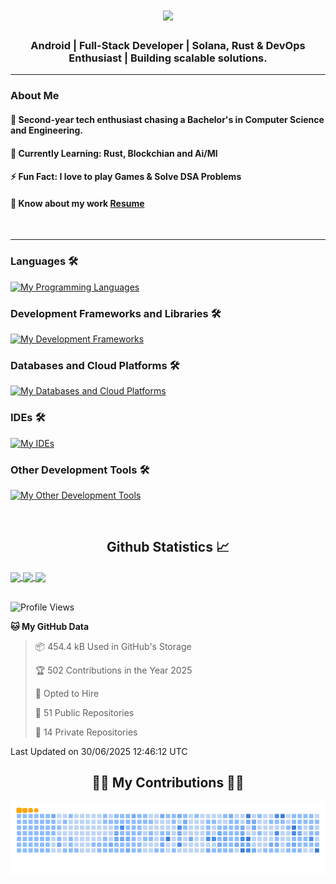 <h1 align="center">
  <img src="https://readme-typing-svg.herokuapp.com/?font=Righteous&size=30&center=true&vCenter=true&width=500&height=70&duration=3700&lines=Code,+coffee,+and+creativity+inside!;Namaste🙏+I'm+Anubhav;Explore,+fork,+star,+and+repeat!;" /> 
</h1>
<h3 align="center">Android | Full-Stack Developer | Solana, Rust & DevOps Enthusiast | Building scalable solutions.</h3> 
<hr/>


### About Me
 #### 🧠 **Second-year tech enthusiast chasing a Bachelor's in Computer Science and Engineering.**
 #### 🌱 **Currently Learning**: Rust, Blockchian and Ai/Ml
 #### ⚡ **Fun Fact**: I love to play Games & Solve DSA Problems
 #### 📄 Know about my work [Resume](https://drive.google.com/file/d/1So4JWc_fnFm8nJ_JTezUIzhEfX4gf2Om/view)

<br/>
<hr/>

### Languages 🛠 
[![My Programming Languages](https://skillicons.dev/icons?i=kotlin,java,rust,js,python,cpp,html,css,bash)](https://skillicons.dev)

### Development Frameworks and Libraries 🛠 
[![My Development Frameworks](https://skillicons.dev/icons?i=androidstudio,apollo,ktor,spring,graphql,nginx,redis,kafka)](https://skillicons.dev)

### Databases and Cloud Platforms 🛠 
[![My Databases and Cloud Platforms](https://skillicons.dev/icons?i=mysql,mongodb,sqlite,postgres,firebase)](https://skillicons.dev)

### IDEs 🛠 
[![My IDEs](https://skillicons.dev/icons?i=vscode,androidstudio,idea,pycharm,webstorm)](https://skillicons.dev)

### Other Development Tools 🛠 
[![My Other Development Tools](https://skillicons.dev/icons?i=docker,figma,git,github,postman,blender,linux)](https://skillicons.dev)
 



<br/>
<h2 align="center"> Github Statistics 📈</h2>
 
<a href="https://github.com/anuraghazra/github-readme-stats">
  <img align="center" src="https://github-readme-stats.vercel.app/api?username=anubhav-auth&theme=dark&hide_border=true" />
</a>
<a href="https://github.com/anuraghazra/github-readme-stats">
  <img align="center" src="https://github-readme-stats.vercel.app/api/top-langs/?username=anubhav-auth&layout=compact&theme=dark&hide_border=true" />
</a>
<a href="https://github.com/anuraghazra/github-readme-stats">
  <img align="center" src="http://github-readme-streak-stats.herokuapp.com?user=anubhav-auth&theme=dark&hide_border=true&date_format=M%20j%5B%2C%20Y%5D" />
</a><br><br>

<!--START_SECTION:waka-->
![Profile Views](http://img.shields.io/badge/Profile%20Views-16-blue)

**🐱 My GitHub Data** 

> 📦 454.4 kB Used in GitHub's Storage 
 > 
> 🏆 502 Contributions in the Year 2025
 > 
> 💼 Opted to Hire
 > 
> 📜 51 Public Repositories 
 > 
> 🔑 14 Private Repositories 
 > 

 Last Updated on 30/06/2025 12:46:12 UTC
<!--END_SECTION:waka--> 


<div align="center">
  <h2>🐱‍👤 My Contributions 🐱‍👤</h2>
  <picture>
  <source media="(prefers-color-scheme: dark)" srcset="https://github.com/anubhav-auth/anubhav-auth/blob/output/github-contribution-grid-snake-dark.svg" />
  <source media="(prefers-color-scheme: light)" srcset="https://github.com/anubhav-auth/anubhav-auth/blob/output/github-contribution-grid-snake.svg" />
  <img alt="github-snake" src="https://github.com/anubhav-auth/anubhav-auth/blob/output/github-contribution-grid-snake.gif" />
</picture>
</div>
<!-- Runner.prototype.gameOver = function name(params) {
    false
} -->

